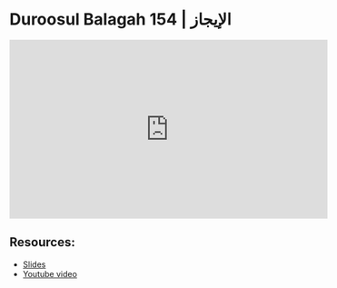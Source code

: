 # Duroosul Balagah 154 | الإيجاز
                
<iframe width="560" height="315" src="https://www.youtube-nocookie.com/embed/e3am8QThMAk?start=0" frameborder="0" allow="accelerometer; autoplay; encrypted-media; gyroscope; picture-in-picture" allowfullscreen="allowfullscreen">
</iframe><BR>

## Resources:
- [Slides](https://github.com/arshare/resources_balagha_pdfs)
- [Youtube video](https://www.youtube.com/watch?v=e3am8QThMAk&list=PLzn0qdi6JpdvvXVuJ7kIusNquSxeyKJvc)

